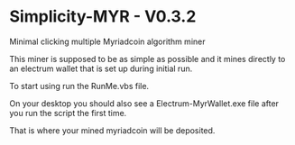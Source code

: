Simplicity-MYR - V0.3.2
==============

Minimal clicking multiple Myriadcoin algorithm miner 

This miner is supposed to be as simple as possible and it mines directly to an electrum wallet that is set up during initial run.

To start using run the RunMe.vbs file. 

On your desktop you should also see a Electrum-MyrWallet.exe file after you run the script the first time.

That is where your mined myriadcoin will be deposited.
